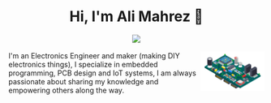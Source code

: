 <h1 align="center">Hi, I'm Ali Mahrez 👋</h1>
<p align="center">
    <a href="https://www.linkedin.com/in/aalimahrez"><img src="https://img.shields.io/badge/linkedin-%230177B5?style=flat&logo=linkedin&logoColor=white"/></a>
  </p>
  
  <img src="https://github.com/alimahrez/alimahrez/blob/main/rb_15916.png" align="right" width="25%"/>

I'm an Electronics Engineer and maker (making DIY electronics things), I specialize in embedded programming, PCB design and IoT systems, I am always passionate about sharing my knowledge and empowering others along the way.
